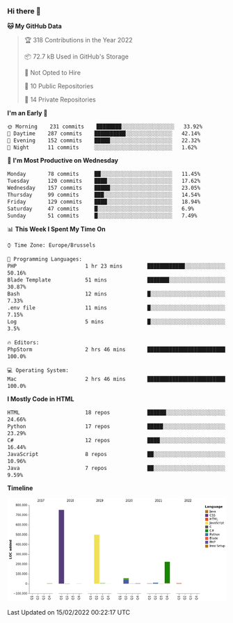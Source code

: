 ### Hi there 👋

<!--START_SECTION:waka-->
**🐱 My GitHub Data** 

> 🏆 318 Contributions in the Year 2022
 > 
> 📦 72.7 kB Used in GitHub's Storage 
 > 
> 🚫 Not Opted to Hire
 > 
> 📜 10 Public Repositories 
 > 
> 🔑 14 Private Repositories  
 > 
**I'm an Early 🐤** 

```text
🌞 Morning    231 commits    ████████░░░░░░░░░░░░░░░░░   33.92% 
🌆 Daytime    287 commits    ██████████░░░░░░░░░░░░░░░   42.14% 
🌃 Evening    152 commits    █████░░░░░░░░░░░░░░░░░░░░   22.32% 
🌙 Night      11 commits     ░░░░░░░░░░░░░░░░░░░░░░░░░   1.62%

```
📅 **I'm Most Productive on Wednesday** 

```text
Monday       78 commits     ██░░░░░░░░░░░░░░░░░░░░░░░   11.45% 
Tuesday      120 commits    ████░░░░░░░░░░░░░░░░░░░░░   17.62% 
Wednesday    157 commits    █████░░░░░░░░░░░░░░░░░░░░   23.05% 
Thursday     99 commits     ███░░░░░░░░░░░░░░░░░░░░░░   14.54% 
Friday       129 commits    ████░░░░░░░░░░░░░░░░░░░░░   18.94% 
Saturday     47 commits     █░░░░░░░░░░░░░░░░░░░░░░░░   6.9% 
Sunday       51 commits     █░░░░░░░░░░░░░░░░░░░░░░░░   7.49%

```


📊 **This Week I Spent My Time On** 

```text
⌚︎ Time Zone: Europe/Brussels

💬 Programming Languages: 
PHP                      1 hr 23 mins        ████████████░░░░░░░░░░░░░   50.16% 
Blade Template           51 mins             ███████░░░░░░░░░░░░░░░░░░   30.87% 
Bash                     12 mins             █░░░░░░░░░░░░░░░░░░░░░░░░   7.33% 
.env file                11 mins             █░░░░░░░░░░░░░░░░░░░░░░░░   7.15% 
Log                      5 mins              █░░░░░░░░░░░░░░░░░░░░░░░░   3.5%

🔥 Editors: 
PhpStorm                 2 hrs 46 mins       █████████████████████████   100.0%

💻 Operating System: 
Mac                      2 hrs 46 mins       █████████████████████████   100.0%

```

**I Mostly Code in HTML** 

```text
HTML                     18 repos            ██████░░░░░░░░░░░░░░░░░░░   24.66% 
Python                   17 repos            █████░░░░░░░░░░░░░░░░░░░░   23.29% 
C#                       12 repos            ████░░░░░░░░░░░░░░░░░░░░░   16.44% 
JavaScript               8 repos             ██░░░░░░░░░░░░░░░░░░░░░░░   10.96% 
Java                     7 repos             ██░░░░░░░░░░░░░░░░░░░░░░░   9.59%

```


**Timeline**

![Chart not found](https://raw.githubusercontent.com/guillaumedeplancke/guillaumedeplancke/main/charts/bar_graph.png) 


 Last Updated on 15/02/2022 00:22:17 UTC
<!--END_SECTION:waka-->
